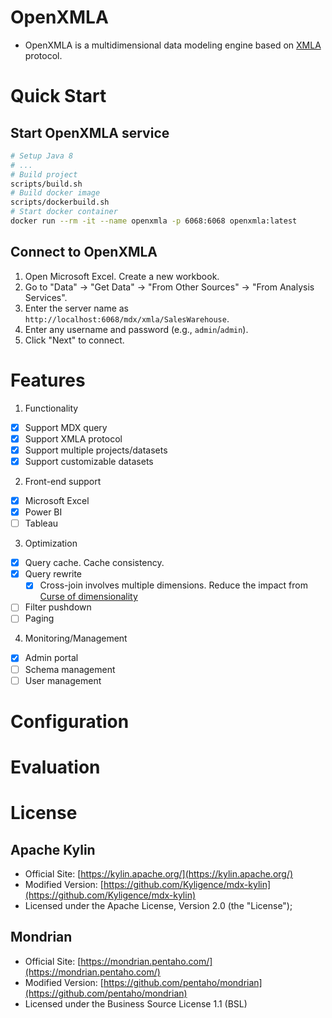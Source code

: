 # OpenXMLA

- OpenXMLA is a multidimensional data modeling engine based on [XMLA](https://learn.microsoft.com/en-us/analysis-services/xmla/xml-for-analysis-xmla-reference) protocol.

# Quick Start

## Start OpenXMLA service
```bash
# Setup Java 8
# ...
# Build project
scripts/build.sh
# Build docker image
scripts/dockerbuild.sh
# Start docker container
docker run --rm -it --name openxmla -p 6068:6068 openxmla:latest
```

## Connect to OpenXMLA

1. Open Microsoft Excel. Create a new workbook.
2. Go to "Data" -> "Get Data" -> "From Other Sources" -> "From Analysis Services".
3. Enter the server name as `http://localhost:6068/mdx/xmla/SalesWarehouse`. 
4. Enter any username and password (e.g., `admin`/`admin`).
5. Click "Next" to connect.

# Features

1. Functionality
  - [x] Support MDX query
  - [x] Support XMLA protocol
  - [x] Support multiple projects/datasets
  - [x] Support customizable datasets

2. Front-end support
  - [x] Microsoft Excel
  - [x] Power BI
  - [ ] Tableau

3. Optimization
  - [x] Query cache. Cache consistency.
  - [x] Query rewrite
    - [x] Cross-join involves multiple dimensions. Reduce the impact from [Curse of dimensionality](https://en.wikipedia.org/wiki/Curse_of_dimensionality)
  - [ ] Filter pushdown
  - [ ] Paging

4. Monitoring/Management
  - [x] Admin portal
  - [ ] Schema management
  - [ ] User management

# Configuration

# Evaluation

# License

## Apache Kylin

- Official Site: [https://kylin.apache.org/](https://kylin.apache.org/)
- Modified Version: [https://github.com/Kyligence/mdx-kylin](https://github.com/Kyligence/mdx-kylin)
- Licensed under the Apache License, Version 2.0 (the "License");

## Mondrian

- Official Site: [https://mondrian.pentaho.com/](https://mondrian.pentaho.com/)
- Modified Version: [https://github.com/pentaho/mondrian](https://github.com/pentaho/mondrian)
- Licensed under the
  Business Source License 1.1 (BSL)
